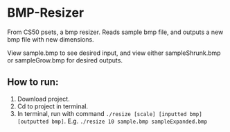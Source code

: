 # BMP-Resizer
From CS50 psets, a bmp resizer. Reads sample bmp file, and outputs a new bmp file with new dimensions. 

View sample.bmp to see desired input, and view either sampleShrunk.bmp or sampleGrow.bmp for desired outputs.

## How to run:
1. Download project.
2. Cd to project in terminal.
3. In terminal, run with command `./resize [scale] [inputted bmp] [outputted bmp]`. E.g. `./resize 10 sample.bmp sampleExpanded.bmp`
